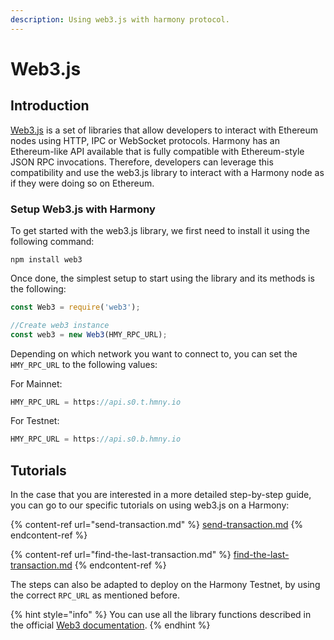 ```yaml
---
description: Using web3.js with harmony protocol.
---
```


# Web3.js

## Introduction

[Web3.js](https://web3js.readthedocs.io/en/v1.3.0/) is a set of libraries that allow developers to interact with Ethereum nodes using HTTP, IPC or WebSocket protocols. Harmony has an Ethereum-like API available that is fully compatible with Ethereum-style JSON RPC invocations. Therefore, developers can leverage this compatibility and use the web3.js library to interact with a Harmony node as if they were doing so on Ethereum.

### Setup Web3.js with Harmony <a href="#setup-web3js-with-moonbeam" id="setup-web3js-with-moonbeam"></a>

To get started with the web3.js library, we first need to install it using the following command:

```
npm install web3
```

Once done, the simplest setup to start using the library and its methods is the following:

```javascript
const Web3 = require('web3');

//Create web3 instance
const web3 = new Web3(HMY_RPC_URL);
```

Depending on which network you want to connect to, you can set the `HMY_RPC_URL` to the following values:

For Mainnet:&#x20;

```javascript
HMY_RPC_URL = https://api.s0.t.hmny.io
```

For Testnet:

```javascript
HMY_RPC_URL = https://api.s0.b.hmny.io
```

## Tutorials

In the case that you are interested in a more detailed step-by-step guide, you can go to our specific tutorials on using web3.js on a Harmony: &#x20;

{% content-ref url="send-transaction.md" %}
[send-transaction.md](send-transaction.md)
{% endcontent-ref %}

{% content-ref url="find-the-last-transaction.md" %}
[find-the-last-transaction.md](find-the-last-transaction.md)
{% endcontent-ref %}

The steps can also be adapted to deploy on the Harmony Testnet, by using the correct `RPC_URL` as mentioned before.

{% hint style="info" %}
You can use all the library functions described in the official [Web3 documentation](https://web3js.readthedocs.io/en/v1.3.0/).&#x20;
{% endhint %}
